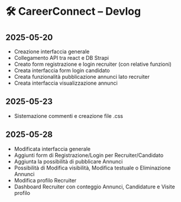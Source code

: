 # 🛠️ CareerConnect – Devlog

## 2025-05-20
- Creazione interfaccia generale
- Collegamento API tra react e DB Strapi
- Creato form registrazione e login recruiter (con relative funzioni)
- Creata interfaccia form login candidato
- Creata funzionalità pubblicazione annunci lato recruiter
- Creata interfaccia visualizzazione annunci

## 2025-05-23
- Sistemazione commenti e creazione file .css

## 2025-05-28
- Modificata interfaccia generale
- Aggiunti form di Registrazione/Login per Recruiter/Candidato
- Aggiunta la possibilità di pubblicare Annunci
- Possibilità di Modifica visibilità, Modifica testuale o Eliminazione Annunci
- Modifica profilo Recruiter
- Dashboard Recruiter con conteggio Annunci, Candidature e Visite profilo
